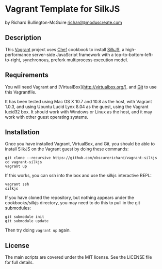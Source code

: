 Vagrant Template for SilkJS
===========================

by Richard Bullington-McGuire <richard@moduscreate.com>

Description
-----------

This [Vagrant](http://vagrantup.com/) project uses [Chef](http://www.opscode.com/chef/) cookbook to install [SilkJS](http://silkjs.org/), a high-performance server-side JavaScript framework with a top-to-bottom-left-to-right, synchronous, prefork multiprocess execution model.


Requirements
------------

You will need Vagrant and [VirtualBox](http://virtualbox.org/], and [Git](http://git-scm.com/)  to use this Vagrantfile.

It has been tested using Mac OS X 10.7 and 10.8 as the host, with Vagrant 1.0.3, and using Ubuntu Lucid Lynx 8.04 as the guest, using the Vagrant lucid32 box. It should work with Windows or Linux as the host, and it may work with other guest operating systems.


Installation
------------

Once you have installed Vagrant, VirtualBox, and Git, you should be able to install SilkJS on the Vagrant guest by doing these commands:

    git clone --recursive https://github.com/obscurerichard/vagrant-silkjs
    cd vagrant-silkjs
    vagrant up

If this works, you can ssh into the box and use the silkjs interactive REPL:

    vagrant ssh
    silkjs

If you have cloned the repository, but nothing appears under the
cookbooks/silkjs directory, you may need to do this to pull in the git
submodules:

    git submodule init
    git submodule update

Then try doing `vagrant up` again.

License
-------

The main scripts are covered under the MIT license. See the LICENSE file for full details.

